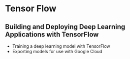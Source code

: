 # Tensor Flow
## Building and Deploying Deep Learning Applications with TensorFlow
- Training a deep learning model with TensorFlow
- Exporting models for use with Google Cloud
